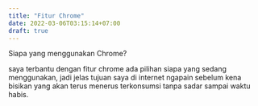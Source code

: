 ```yaml
---
title: "Fitur Chrome"
date: 2022-03-06T03:15:14+07:00
draft: true
---
```


Siapa yang menggunakan Chrome?

saya terbantu dengan fitur chrome
ada pilihan siapa yang sedang menggunakan, jadi jelas tujuan saya di internet ngapain sebelum kena bisikan yang akan terus menerus terkonsumsi tanpa sadar sampai waktu habis.
